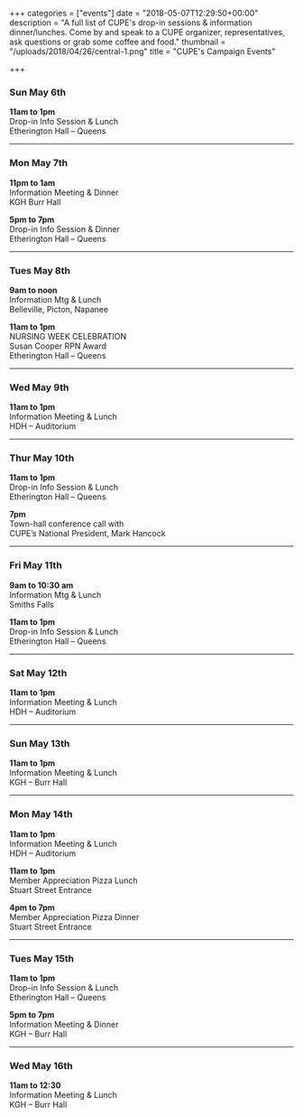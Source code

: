 +++
categories = ["events"]
date = "2018-05-07T12:29:50+00:00"
description = "A full list of CUPE's drop-in sessions & information dinner/lunches. Come by and speak to a CUPE organizer, representatives, ask questions or grab some coffee and food."
thumbnail = "/uploads/2018/04/26/central-1.png"
title = "CUPE's Campaign Events"

+++
### Sun May 6th

**11am to 1pm**  
Drop-in Info Session & Lunch  
Etherington Hall – Queens

---

### Mon May 7th

**11pm to 1am**  
Information Meeting & Dinner  
KGH Burr Hall

**5pm to 7pm**  
Drop-in Info Session & Dinner  
Etherington Hall – Queens

---

### Tues May 8th

**9am to noon**  
Information Mtg & Lunch  
Belleville, Picton, Napanee

**11am to 1pm**  
NURSING WEEK CELEBRATION  
Susan Cooper RPN Award  
Etherington Hall – Queens

---

### Wed May 9th

**11am to 1pm**  
Information Meeting & Lunch  
HDH – Auditorium

---

### Thur May 10th

**11am to 1pm**  
Drop-in Info Session & Lunch  
Etherington Hall – Queens

**7pm**  
Town-hall conference call with  
CUPE’s National President, Mark Hancock

---

### Fri May 11th

**9am to 10:30 am**  
Information Mtg & Lunch    
Smiths Falls

**11am to 1pm**  
Drop-in Info Session & Lunch  
Etherington Hall – Queens

---

### Sat May 12th

**11am to 1pm**   
Information Meeting & Lunch  
HDH – Auditorium

---

### Sun May 13th

**11am to 1pm**  
Information Meeting & Lunch  
KGH – Burr Hall

---

### Mon May 14th

**11am to 1pm**  
Information Meeting & Lunch  
HDH – Auditorium

**11am to 1pm**  
Member Appreciation Pizza Lunch  
Stuart Street Entrance

**4pm to 7pm**  
Member Appreciation Pizza Dinner  
Stuart Street Entrance

---

### Tues May 15th

**11am to 1pm**  
Drop-in Info Session & Lunch  
Etherington Hall – Queens

**5pm to 7pm**  
Information Meeting & Dinner  
KGH – Burr Hall

---

### Wed May 16th

**11am to 12:30**  
Information Meeting & Lunch  
KGH – Burr Hall
